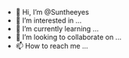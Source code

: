 - 👋 Hi, I’m @Suntheeyes
- 👀 I’m interested in ...
- 🌱 I’m currently learning ...
- 💞️ I’m looking to collaborate on ...
- 📫 How to reach me ...

<!---
Suntheeyes/Suntheeyes is a ✨ special ✨ repository because its `README.md` (this file) appears on your GitHub profile.
You can click the Preview link to take a look at your changes.
--->
